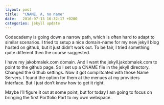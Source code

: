 ```yaml
---
layout: post
title:  "CNAME, A, no name"
date:   2016-07-13 16:32:17 +0200
categories: jekyll update
---
```

Codecademy is going down a narrow path, which is often hard to adapt to similar scenarios.
I tried to setup a nice domain-name for my new jekyll blog hosted on github, but it just didn’t work out. 
To be fair, I tried something quite different then the course suggested.

I have my jakobmalek.com domain. And I want the jekyll.jakobmalek.com to point to the github page. So I set up a CNAME file in the jekyll directory. Changed the Github settings. Now it got complitcated with those Name Servers. I found the option for them at the menues at my providers Interface. But I just don’t know how to get it right. 

Maybe I’ll figure it out at some point, but for today I am going to focus on bringing the first Portfolio Part to my own webspace.
